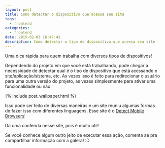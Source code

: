 ```yaml
---
layout: post
title: Como detectar o dispositivo que acessa seu site
tags:
  - frontend
categories:
  - frontend
date: 2015-02-03 16:47:41
description: Como detectar o tipo de dispositivo que acessa seu site
---
```


Uma dica rápida para quem trabalha com diversos tipos de dispositivos!

Dependendo do projeto em que você está trabalhando, pode chegar a necessidade de detectar qual é o tipo de dispositivo que está acessando o site/aplicação/sistema, etc. As vezes isso é feito para redirecionar o usuário para uma outra versão do projeto, as vezes simplesmente para ativar uma funcionalidade ou não.

{% include post_wallpaper.html %}

Isso pode ser feito de diversas maneiras e um site reuniu algumas formas de fazer isso com diferentes linguagens. Esse site é o [Detect Mobile Browsers](https://detectmobilebrowsers.com/ "Detect Mobile Browsers")!

Da uma conferida nesse site, pois é muito útil!

Se você conhece algum outro jeito de executar essa ação, comenta ae pra compartilhar informação com a galera! :D
